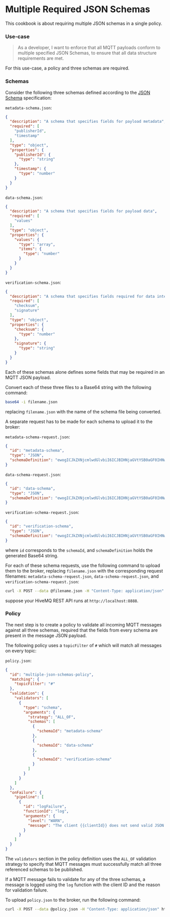 # Multiple Required JSON Schemas
This cookbook is about requiring multiple JSON schemas in a single policy.


### Use-case
> As a developer, I want to enforce that all MQTT payloads conform to multiple specified JSON Schemas, to ensure that all data structure requirements are met.

For this use-case, a policy and three schemas are required.


### Schemas

Consider the following three schemas defined according to the [JSON Schema](https://json-schema.org/) specification:

`metadata-schema.json`:
```json
{
  "description": "A schema that specifies fields for payload metadata",
  "required": [
    "publisherId",
    "timestamp"
  ],
  "type": "object",
  "properties": {
    "publisherId": {
      "type": "string"
    },
    "timestamp": {
      "type": "number"
    }
  }
}
```

`data-schema.json`:
```json
{
  "description": "A schema that specifies fields for payload data",
  "required": [
    "values"
  ],
  "type": "object",
  "properties": {
    "values": {
      "type": "array",
      "items": {
        "type": "number"
      }
    }
  }
}
```

`verification-schema.json`:
```json
{
  "description": "A schema that specifies fields required for data integrity checks",
  "required": [
    "checksum",
    "signature"
  ],
  "type": "object",
  "properties": {
    "checksum": {
      "type": "number"
    },
    "signature": {
      "type": "string"
    }
  }
}
```

Each of these schemas alone defines some fields that may be required in an MQTT JSON payload.

Convert each of these three files to a Base64 string with the following command:

```bash
base64 -i filename.json
```

replacing `filename.json` with the name of the schema file being converted.

A separate request has to be made for each schema to upload it to the broker:

`metadata-schema-request.json`:
```json
{
  "id": "metadata-schema",
  "type": "JSON",
  "schemaDefinition": "ewogICJkZXNjcmlwdGlvbiI6ICJBIHNjaGVtYSB0aGF0IHNwZWNpZmllcyBmaWVsZHMgZm9yIHBheWxvYWQgbWV0YWRhdGEiLAogICJyZXF1aXJlZCI6IFsKICAgICJwdWJsaXNoZXJJZCIsCiAgICAidGltZXN0YW1wIgogIF0sCiAgInR5cGUiOiAib2JqZWN0IiwKICAicHJvcGVydGllcyI6IHsKICAgICJwdWJsaXNoZXJJZCI6IHsKICAgICAgInR5cGUiOiAic3RyaW5nIgogICAgfSwKICAgICJ0aW1lc3RhbXAiOiB7CiAgICAgICJ0eXBlIjogIm51bWJlciIKICAgIH0KICB9Cn0K"
}
```

`data-schema-request.json`:
```json
{
  "id": "data-schema",
  "type": "JSON",
  "schemaDefinition": "ewogICJkZXNjcmlwdGlvbiI6ICJBIHNjaGVtYSB0aGF0IHNwZWNpZmllcyBmaWVsZHMgZm9yIHBheWxvYWQgZGF0YSIsCiAgInJlcXVpcmVkIjogWwogICAgInZhbHVlcyIKICBdLAogICJ0eXBlIjogIm9iamVjdCIsCiAgInByb3BlcnRpZXMiOiB7CiAgICAidmFsdWVzIjogewogICAgICAidHlwZSI6ICJhcnJheSIsCiAgICAgICJpdGVtcyI6IHsKICAgICAgICAidHlwZSI6ICJudW1iZXIiCiAgICAgIH0KICAgIH0KICB9Cn0K"
}
```

`verification-schema-request.json`:
```json
{
  "id": "verification-schema",
  "type": "JSON",
  "schemaDefinition": "ewogICJkZXNjcmlwdGlvbiI6ICJBIHNjaGVtYSB0aGF0IHNwZWNpZmllcyBmaWVsZHMgcmVxdWlyZWQgZm9yIGRhdGEgaW50ZWdyaXR5IGNoZWNrcyIsCiAgInJlcXVpcmVkIjogWwogICAgImNoZWNrc3VtIiwKICAgICJzaWduYXR1cmUiCiAgXSwKICAidHlwZSI6ICJvYmplY3QiLAogICJwcm9wZXJ0aWVzIjogewogICAgImNoZWNrc3VtIjogewogICAgICAidHlwZSI6ICJudW1iZXIiCiAgICB9LAogICAgInNpZ25hdHVyZSI6IHsKICAgICAgInR5cGUiOiAic3RyaW5nIgogICAgfQogIH0KfQo="
}
```

where `id` corresponds to the `schemaId`, and `schemaDefinition` holds the generated Base64 string.

For each of these schema requests, use the following command to upload them to the broker, replacing `filename.json` with the corresponding request filenames: `metadata-schema-request.json`, `data-schema-request.json`, and `verification-schema-request.json`:

```bash
curl -X POST --data @filename.json -H "Content-Type: application/json" http://localhost:8888/api/v1/data-validation/schemas
```

suppose your HiveMQ REST API runs at `http://localhost:8888`.


### Policy
The next step is to create a policy to validate all incoming MQTT messages against all three schemas, required that the fields from every schema are present in the message JSON payload.

The following policy uses a `topicFilter` of `#` which will match all messages on every topic:

`policy.json`:
```json
{
  "id": "multiple-json-schemas-policy",
  "matching": {
    "topicFilter": "#"
  },
  "validation": {
    "validators": [
      {
        "type": "schema",
        "arguments": {
          "strategy": "ALL_OF",
          "schemas": [
            {
              "schemaId": "metadata-schema"
            },
            {
              "schemaId": "data-schema"
            },
            {
              "schemaId": "verification-schema"
            }
          ]
        }
      }
    ]
  },
  "onFailure": {
    "pipeline": [
      {
        "id": "logFailure",
        "functionId": "log",
        "arguments": {
          "level": "WARN",
          "message": "The client {{clientId}} does not send valid JSON payloads. The message will be dropped. Reason: {{validationResult}}"
        }
      }
    ]
  }
}
```

The `validators` section in the policy definition uses the `ALL_OF` validation strategy to specify that MQTT messages must successfully match all three referenced schemas to be published.

If a MQTT message fails to validate for any of the three schemas, a message is logged using the `log` function with the client ID and the reason for validation failure.

To upload `policy.json` to the broker, run the following command:
```bash
curl -X POST --data @policy.json -H "Content-Type: application/json" http://localhost:8888/api/v1/data-validation/policies
```
